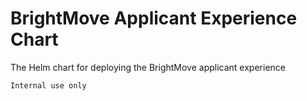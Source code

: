 # BrightMove Applicant Experience Chart

The Helm chart for deploying the BrightMove applicant experience

    Internal use only
